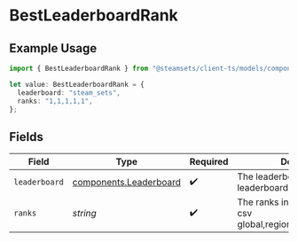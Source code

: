 # BestLeaderboardRank

## Example Usage

```typescript
import { BestLeaderboardRank } from "@steamsets/client-ts/models/components";

let value: BestLeaderboardRank = {
  leaderboard: "steam_sets",
  ranks: "1,1,1,1,1",
};
```

## Fields

| Field                                                                  | Type                                                                   | Required                                                               | Description                                                            | Example                                                                |
| ---------------------------------------------------------------------- | ---------------------------------------------------------------------- | ---------------------------------------------------------------------- | ---------------------------------------------------------------------- | ---------------------------------------------------------------------- |
| `leaderboard`                                                          | [components.Leaderboard](../../models/components/leaderboard.md)       | :heavy_check_mark:                                                     | The leaderboard of the best leaderboard                                |                                                                        |
| `ranks`                                                                | *string*                                                               | :heavy_check_mark:                                                     | The ranks in the leaderboard in csv global,regional,country,state,city | 1,1,1,1,1                                                              |